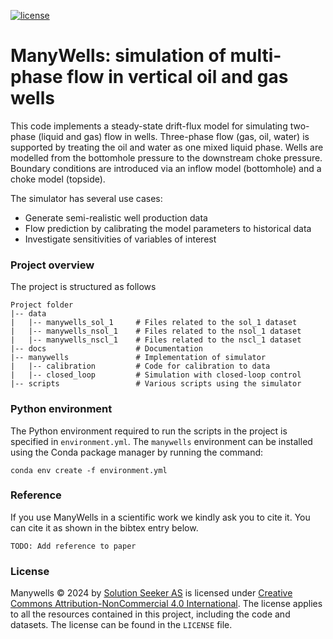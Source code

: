 [![license](https://img.shields.io/badge/license-CC--BY--NC%204.0-success)]()

# ManyWells: simulation of multi-phase flow in vertical oil and gas wells

This code implements a steady-state drift-flux model for simulating two-phase (liquid and gas) flow in wells.
Three-phase flow (gas, oil, water) is supported by treating the oil and water as one mixed liquid phase.
Wells are modelled from the bottomhole pressure to the downstream choke pressure. 
Boundary conditions are introduced via an inflow model (bottomhole) and a choke model (topside).

The simulator has several use cases:
- Generate semi-realistic well production data
- Flow prediction by calibrating the model parameters to historical data
- Investigate sensitivities of variables of interest

### Project overview
The project is structured as follows
```
Project folder
|-- data
|   |-- manywells_sol_1     # Files related to the sol_1 dataset  
|   |-- manywells_nsol_1    # Files related to the nsol_1 dataset
|   |-- manywells_nscl_1    # Files related to the nscl_1 dataset
|-- docs                    # Documentation
|-- manywells               # Implementation of simulator
|   |-- calibration         # Code for calibration to data
|   |-- closed_loop         # Simulation with closed-loop control
|-- scripts                 # Various scripts using the simulator
```

### Python environment
The Python environment required to run the scripts in the project is specified in ``environment.yml``. 
The ``manywells`` environment can be installed using the Conda package manager by running the command: 
```console
conda env create -f environment.yml
``` 

### Reference
If you use ManyWells in a scientific work we kindly ask you to cite it. 
You can cite it as shown in the bibtex entry below. 
```
TODO: Add reference to paper
```

### License
Manywells © 2024 by [Solution Seeker AS](https://solutionseeker.no) is licensed under 
[Creative Commons Attribution-NonCommercial 4.0 International](https://creativecommons.org/licenses/by-nc/4.0/?ref=chooser-v1). 
The license applies to all the resources contained in this project, including the code and datasets. 
The license can be found in the `LICENSE` file.
